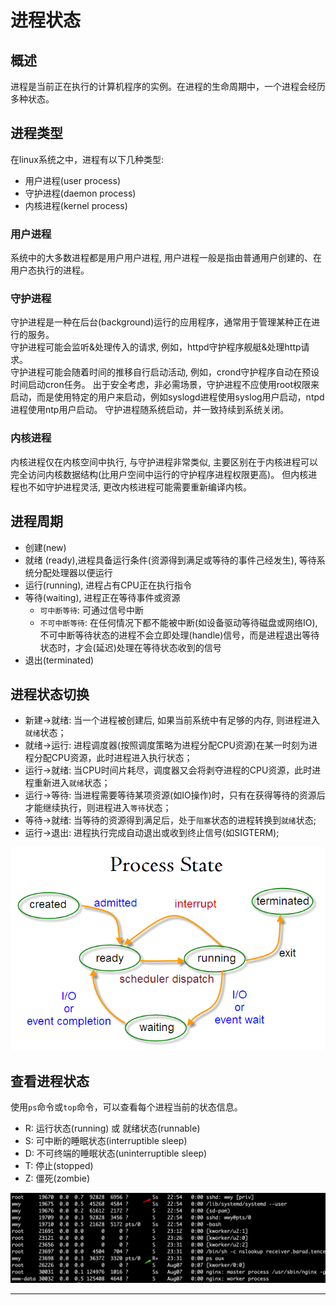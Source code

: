 # 进程状态

## 概述
进程是当前正在执行的计算机程序的实例。在进程的生命周期中，一个进程会经历多种状态。

## 进程类型
在linux系统之中，进程有以下几种类型:
* 用户进程(user process)
* 守护进程(daemon process)
* 内核进程(kernel process)

### 用户进程
系统中的大多数进程都是用户用户进程, 用户进程一般是指由普通用户创建的、在用户态执行的进程。

### 守护进程
守护进程是一种在后台(background)运行的应用程序，通常用于管理某种正在进行的服务。<br/>
守护进程可能会监听&处理传入的请求, 例如，httpd守护程序舰艇&处理http请求。 <br/>
守护进程可能会随着时间的推移自行启动活动, 例如，crond守护程序自动在预设时间启动cron任务。
出于安全考虑，非必需场景，守护进程不应使用root权限来启动，而是使用特定的用户来启动，例如syslogd进程使用syslog用户启动，ntpd进程使用ntp用户启动。
守护进程随系统启动，并一致持续到系统关闭。

### 内核进程
内核进程仅在内核空间中执行, 与守护进程非常类似, 主要区别在于内核进程可以完全访问内核数据结构(比用户空间中运行的守护程序进程权限更高)。
但内核进程也不如守护进程灵活, 更改内核进程可能需要重新编译内核。

## 进程周期
* 创建(new)
* 就绪 (ready),进程具备运行条件(资源得到满足或等待的事件己经发生), 等待系统分配处理器以便运行
* 运行(running), 进程占有CPU正在执行指令
* 等待(waiting), 进程正在等待事件或资源
	* `可中断等待`: 可通过信号中断
	* `不可中断等待`: 在任何情况下都不能被中断(如设备驱动等待磁盘或网络IO), 不可中断等待状态的进程不会立即处理(handle)信号，而是进程退出等待状态时，才会(延迟)处理在等待状态收到的信号
* 退出(terminated)

## 进程状态切换
* 新建->就绪: 当一个进程被创建后, 如果当前系统中有足够的内存, 则进程进入`就绪`状态；
* 就绪->运行: 进程调度器(按照调度策略为进程分配CPU资源)在某一时刻为进程分配CPU资源，此时进程进入执行状态；
* 运行->就绪: 当CPU时间片耗尽，调度器又会将剥夺进程的CPU资源，此时进程重新进入`就绪`状态；
* 运行->等待: 当进程需要等待某项资源(如IO操作)时，只有在获得等待的资源后才能继续执行，则进程进入`等待`状态；
* 等待->就绪: 当等待的资源得到满足后，处于`阻塞`状态的进程转换到`就绪`状态;
* 运行->退出: 进程执行完成自动退出或收到终止信号(如SIGTERM);
<img src="https://github.com/grearter/blog/blob/master/linux/process_status/process_state.png" />

## 查看进程状态
使用`ps`命令或`top`命令，可以查看每个进程当前的状态信息。
* R: 运行状态(running) 或 就绪状态(runnable)
* S: 可中断的睡眠状态(interruptible sleep)
* D: 不可终端的睡眠状态(uninterruptible sleep)
* T: 停止(stopped)
* Z: 僵死(zombie)
<img src="https://github.com/grearter/blog/blob/master/linux/process_status/ps.png" />

---
